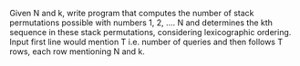Given N and k, write program that computes the number of stack permutations possible with numbers 1, 2, …. N and determines the kth sequence  in these stack permutations, considering lexicographic ordering.  Input first line would mention T i.e. number of queries and then follows T rows, each row mentioning N and k.
